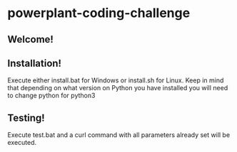 # powerplant-coding-challenge

## Welcome!

## Installation!

Execute either install.bat for Windows or install.sh for Linux.
Keep in mind that depending on what version on Python you have installed you will need to change python for python3

## Testing!

Execute test.bat and a curl command with all parameters already set will be executed.